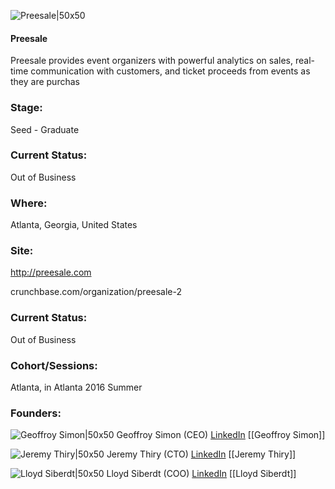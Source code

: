 

![Preesale|50x50](https://apimg.techstars.com/connect/images/image_files/579bbac9c2f1c4094100000c/original/preesale.png)

#### Preesale
Preesale provides event organizers with powerful analytics on sales, real-time communication with customers, and ticket proceeds from events as they are purchas

### Stage: 
Seed - Graduate 

### Current Status: 
Out of Business

### Where:
Atlanta, Georgia, United States

### Site:
http://preesale.com



crunchbase.com/organization/preesale-2

### Current Status: 
Out of Business

### Cohort/Sessions: 
Atlanta, in Atlanta 2016 Summer

### Founders: 

![Geoffroy Simon|50x50](https://apimg.techstars.com/connect/images/image_files/579632f534b2742887000026/original/Preesale_Geoffroy_Simon.jpg) Geoffroy Simon (CEO) [LinkedIn](https://linkedin.com/in/geoffroysimon) [[Geoffroy Simon]]

![Jeremy Thiry|50x50](https://apimg.techstars.com/connect/images/image_files/579631bf34b2742887000024/original/Preesale_Jeremy_thiry.jpg) Jeremy Thiry (CTO) [LinkedIn](https://linkedin.com/in/jeremy-thiry) [[Jeremy Thiry]]

![Lloyd Siberdt|50x50](https://apimg.techstars.com/connect/images/image_files/5796330fbbe36f7821000012/original/Preesale_Lloyd_Siberdt.jpg) Lloyd Siberdt (COO) [LinkedIn](https://linkedin.com/in/lloydsiberdt) [[Lloyd Siberdt]]


